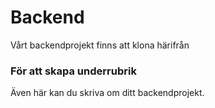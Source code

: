 # Backend
Vårt backendprojekt finns att klona härifrån

### För att skapa underrubrik
Även här kan du skriva om ditt backendprojekt.
